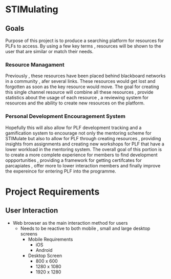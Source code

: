 # STIMulating

## Goals
Purpose of this project is to produce a searching platform for resources for PLFs to access.
By using a few key terms , resources will be shown to the user that are similar or match their needs.

### Resource Managament

Previously , these resources have been placed behind blackboard networks in a community , afer several links. 
These resources would get lost and forgotten as soon as the key resource would move. The goal for creating this 
single channel resource will combine all these resources , provide statistics about the usage of each resource ,
a reviewing system for resources and the ability to create new resources on the platform.

### Personal Development Encouragement System

Hopefully this will also allow for PLF development tracking and a gamification system to encourage not only the mentoring 
scheme for STIMulate but also to allow for PLF through creating resources , providing insights from assignments and creating
new workshops for PLF that have a lower workload in the mentoring system. The overall goal of this portion is to create a
more complete experience for members to find development oppportunities , providing a framework for getting certifcates for 
parcapiates , offer more to lower interaction members and finally improve the expereince for entering PLF into the programme.


# Project Requirements

## User Interaction
- Web browser as the main interaction method for users
	- Needs to be reactive to both mobile , small and large desktop screens
		- Mobile Requirements
			- iOS
			- Android			
		- Desktop Screen
			- 800 x 600			
			- 1280 x 1080			
			- 1920 x 1280
